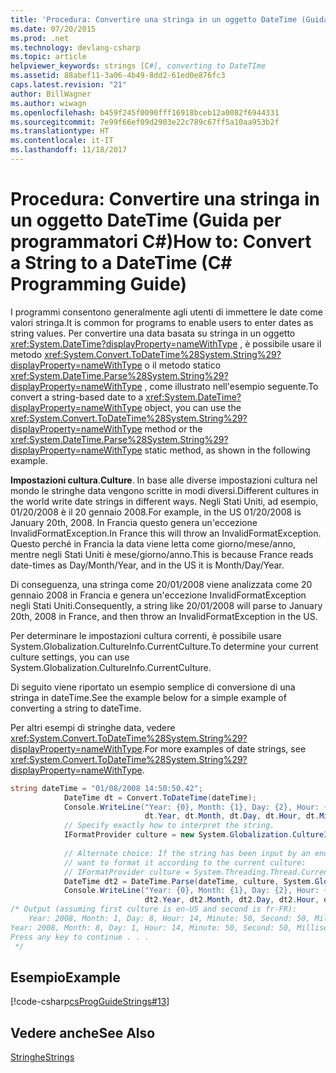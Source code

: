 ```yaml
---
title: 'Procedura: Convertire una stringa in un oggetto DateTime (Guida per programmatori C#)'
ms.date: 07/20/2015
ms.prod: .net
ms.technology: devlang-csharp
ms.topic: article
helpviewer_keywords: strings [C#], converting to DateTIme
ms.assetid: 88abef11-3a06-4b49-8dd2-61ed0e876fc3
caps.latest.revision: "21"
author: BillWagner
ms.author: wiwagn
ms.openlocfilehash: b459f245f0090fff16918bceb12a0082f6944331
ms.sourcegitcommit: 7e99f66ef09d2903e22c789c67ff5a10aa953b2f
ms.translationtype: HT
ms.contentlocale: it-IT
ms.lasthandoff: 11/18/2017
---
```

# <a name="how-to-convert-a-string-to-a-datetime-c-programming-guide"></a><span data-ttu-id="ce606-102">Procedura: Convertire una stringa in un oggetto DateTime (Guida per programmatori C#)</span><span class="sxs-lookup"><span data-stu-id="ce606-102">How to: Convert a String to a DateTime (C# Programming Guide)</span></span>
<span data-ttu-id="ce606-103">I programmi consentono generalmente agli utenti di immettere le date come valori stringa.</span><span class="sxs-lookup"><span data-stu-id="ce606-103">It is common for programs to enable users to enter dates as string values.</span></span> <span data-ttu-id="ce606-104">Per convertire una data basata su stringa in un oggetto <xref:System.DateTime?displayProperty=nameWithType> , è possibile usare il metodo <xref:System.Convert.ToDateTime%28System.String%29?displayProperty=nameWithType> o il metodo statico <xref:System.DateTime.Parse%28System.String%29?displayProperty=nameWithType> , come illustrato nell'esempio seguente.</span><span class="sxs-lookup"><span data-stu-id="ce606-104">To convert a string-based date to a <xref:System.DateTime?displayProperty=nameWithType> object, you can use the <xref:System.Convert.ToDateTime%28System.String%29?displayProperty=nameWithType> method or the <xref:System.DateTime.Parse%28System.String%29?displayProperty=nameWithType> static method, as shown in the following example.</span></span>  
  
 <span data-ttu-id="ce606-105">**Impostazioni cultura**.</span><span class="sxs-lookup"><span data-stu-id="ce606-105">**Culture**.</span></span>  <span data-ttu-id="ce606-106">In base alle diverse impostazioni cultura nel mondo le stringhe data vengono scritte in modi diversi.</span><span class="sxs-lookup"><span data-stu-id="ce606-106">Different cultures in the world write date strings in different ways.</span></span>  <span data-ttu-id="ce606-107">Negli Stati Uniti, ad esempio, 01/20/2008 è il 20 gennaio 2008.</span><span class="sxs-lookup"><span data-stu-id="ce606-107">For example, in the US 01/20/2008 is January 20th, 2008.</span></span>  <span data-ttu-id="ce606-108">In Francia questo genera un'eccezione InvalidFormatException.</span><span class="sxs-lookup"><span data-stu-id="ce606-108">In France this will throw an InvalidFormatException.</span></span> <span data-ttu-id="ce606-109">Questo perché in Francia la data viene letta come giorno/mese/anno, mentre negli Stati Uniti è mese/giorno/anno.</span><span class="sxs-lookup"><span data-stu-id="ce606-109">This is because France reads date-times as Day/Month/Year, and in the US it is Month/Day/Year.</span></span>  
  
 <span data-ttu-id="ce606-110">Di conseguenza, una stringa come 20/01/2008 viene analizzata come 20 gennaio 2008 in Francia e genera un'eccezione InvalidFormatException negli Stati Uniti.</span><span class="sxs-lookup"><span data-stu-id="ce606-110">Consequently, a string like 20/01/2008 will parse to January 20th, 2008 in France, and then throw an InvalidFormatException in the US.</span></span>  
  
 <span data-ttu-id="ce606-111">Per determinare le impostazioni cultura correnti, è possibile usare System.Globalization.CultureInfo.CurrentCulture.</span><span class="sxs-lookup"><span data-stu-id="ce606-111">To determine your current culture settings, you can use System.Globalization.CultureInfo.CurrentCulture.</span></span>  
  
 <span data-ttu-id="ce606-112">Di seguito viene riportato un esempio semplice di conversione di una stringa in dateTime.</span><span class="sxs-lookup"><span data-stu-id="ce606-112">See the example below for a simple example of converting a string to dateTime.</span></span>  
  
 <span data-ttu-id="ce606-113">Per altri esempi di stringhe data, vedere <xref:System.Convert.ToDateTime%28System.String%29?displayProperty=nameWithType>.</span><span class="sxs-lookup"><span data-stu-id="ce606-113">For more examples of date strings, see <xref:System.Convert.ToDateTime%28System.String%29?displayProperty=nameWithType>.</span></span>  
  
```csharp  
string dateTime = "01/08/2008 14:50:50.42";  
            DateTime dt = Convert.ToDateTime(dateTime);  
            Console.WriteLine("Year: {0}, Month: {1}, Day: {2}, Hour: {3}, Minute: {4}, Second: {5}, Millisecond: {6}",  
                              dt.Year, dt.Month, dt.Day, dt.Hour, dt.Minute, dt.Second, dt.Millisecond);  
            // Specify exactly how to interpret the string.  
            IFormatProvider culture = new System.Globalization.CultureInfo("fr-FR", true);  
  
            // Alternate choice: If the string has been input by an end user, you might    
            // want to format it according to the current culture:   
            // IFormatProvider culture = System.Threading.Thread.CurrentThread.CurrentCulture;  
            DateTime dt2 = DateTime.Parse(dateTime, culture, System.Globalization.DateTimeStyles.AssumeLocal);  
            Console.WriteLine("Year: {0}, Month: {1}, Day: {2}, Hour: {3}, Minute: {4}, Second: {5}, Millisecond: {6}",  
                              dt2.Year, dt2.Month, dt2.Day, dt2.Hour, dt2.Minute, dt2.Second, dt2.Millisecond  
/* Output (assuming first culture is en-US and second is fr-FR):  
    Year: 2008, Month: 1, Day: 8, Hour: 14, Minute: 50, Second: 50, Millisecond: 420  
Year: 2008, Month: 8, Day: 1, Hour: 14, Minute: 50, Second: 50, Millisecond: 420  
Press any key to continue . . .  
 */  
```  
  
## <a name="example"></a><span data-ttu-id="ce606-114">Esempio</span><span class="sxs-lookup"><span data-stu-id="ce606-114">Example</span></span>  
 [!code-csharp[csProgGuideStrings#13](../../../csharp/programming-guide/strings/codesnippet/CSharp/how-to-convert-a-string-to-a-datetime_1.cs)]  
  
## <a name="see-also"></a><span data-ttu-id="ce606-115">Vedere anche</span><span class="sxs-lookup"><span data-stu-id="ce606-115">See Also</span></span>  
 [<span data-ttu-id="ce606-116">Stringhe</span><span class="sxs-lookup"><span data-stu-id="ce606-116">Strings</span></span>](../../../csharp/programming-guide/strings/index.md)
